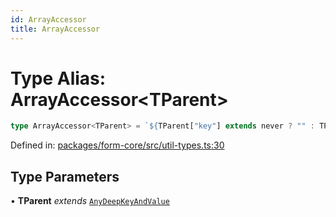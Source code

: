 ```yaml
---
id: ArrayAccessor
title: ArrayAccessor
---
```


<!-- DO NOT EDIT: this page is autogenerated from the type comments -->

# Type Alias: ArrayAccessor\<TParent\>

```ts
type ArrayAccessor<TParent> = `${TParent["key"] extends never ? "" : TParent["key"]}[${number}]`;
```

Defined in: [packages/form-core/src/util-types.ts:30](https://github.com/Pascalmh/tanstack-form/blob/main/packages/form-core/src/util-types.ts#L30)

## Type Parameters

• **TParent** *extends* [`AnyDeepKeyAndValue`](../interfaces/anydeepkeyandvalue.md)
